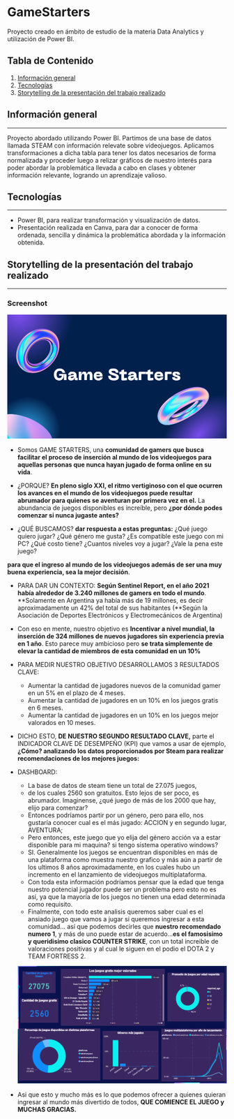 # GameStarters
Proyecto creado en ámbito de estudio de la materia Data Analytics y utilización de Power BI.

## Tabla de Contenido
1. [Información general](#general-info)
2. [Tecnologías](#technologies)
3. [Storytelling de la presentación del trabajo realizado](#subject)

## Información general
***
Proyecto abordado utilizando Power BI. 
Partimos de una base de datos llamada STEAM con información relevate sobre videojuegos. Aplicamos transformaciones a dicha tabla para tener los datos necesarios de forma normalizada y proceder luego a relizar gráficos de nuestro interés para poder abordar la problemática llevada a cabo en clases y obtener información relevante, logrando un aprendizaje valioso. 

## Tecnologías
***
- Power BI, para realizar transformación y visualización de datos. 
- Presentación realizada en Canva, para dar a conocer de forma ordenada, sencilla y dinámica la problemática abordada y la información obtenida.

## Storytelling de la presentación del trabajo realizado
***
### Screenshot
![presentación](./img/carátula.png)

- Somos GAME STARTERS, una **comunidad de gamers que busca facilitar el proceso de inserción al mundo de los videojuegos para aquellas personas que nunca hayan jugado de forma online en su vida**.

- ¿PORQUE? **En pleno siglo XXI, el ritmo vertiginoso con el que ocurren los avances en el mundo de los videojuegos puede resultar abrumador para quienes se aventuran por primera vez en el.** La abundancia de juegos disponibles es increíble, pero **¿por dónde podes comenzar si nunca jugaste antes?**

- ¿QUÉ BUSCAMOS? **dar respuesta a estas preguntas:**
    ¿Qué juego quiero jugar?
    ¿Qué género me gusta?
    ¿Es compatible este juego con mi PC?
    ¿Qué costo tiene?
    ¿Cuantos niveles voy a jugar?
    ¿Vale la pena este juego?

**para que el ingreso al mundo de los videojuegos además de ser una muy buena experiencia, sea la mejor decisión**.
    
- PARA DAR UN CONTEXTO: **Según Sentinel Report, en el año 2021 había alrededor de 3.240 millones de gamers en todo el mundo**. **Solamente en Argentina ya había más de 19 millones, es decir aproximadamente un 42% del total de sus habitantes (**Según la Asociación de Deportes Electrónicos y Electromecánicos de Argentina)

- Con eso en mente, nuestro objetivo es **Incentivar a nivel mundial, la inserción de 324 millones de nuevos jugadores sin experiencia previa en 1 año**. Esto parece muy ambicioso pero **se trata simplemente de elevar la cantidad de miembros de esta comunidad en un 10%**
    
- PARA MEDIR NUESTRO OBJETIVO DESARROLLAMOS 3 RESULTADOS CLAVE:
    - Aumentar la cantidad de jugadores nuevos de la comunidad gamer en un 5% en el plazo de 4 meses.
    - Aumentar la cantidad de jugadores en un 10% en los juegos gratis en 6 meses.
    - Aumentar la cantidad de jugadores en un 10% en los juegos mejor valorados en 10 meses.
    
- DICHO ESTO,  **DE NUESTRO SEGUNDO RESULTADO CLAVE,** parte el INDICADOR CLAVE DE DESEMPEÑO (KPI) que vamos a usar de ejemplo, **¿Cómo? analizando los datos proporcionados por Steam para realizar recomendaciones de los mejores juegos:**

- DASHBOARD:
    - La base de datos de steam tiene un total de 27.075 juegos,
    - de los cuales 2560 son gratuitos. Esto lejos de ser poco, es abrumador. Imaginense, ¿qué juego de más de los 2000 que hay, elijo para comenzar? 
    - Entonces podríamos partir por un género, pero para ello, nos gustaría conocer cual es el más jugado: ACCION y en segundo lugar, AVENTURA; 
    - Pero entonces, este juego que yo elija del género acción va a estar disponible para mi maquina? si tengo sistema operativo windows?
    - SI. Generalmente los juegos se encuentran disponibles en más de una plataforma como muestra nuestro grafico y más aún a partir de los ultimos 8 años aproximadamente, en los cuales hubo un incremento en el lanzamiento de videojuegos multiplataforma. 
    - Con toda esta información podríamos pensar que la edad que tenga nuestro potencial jugador puede ser un problema pero esto no es así, ya que la mayoría de los juegos no tienen una edad determinada como requisito. 
    - Finalmente, con todo este analisis queremos saber cual es el ansiado juego que vamos a jugar si queremos ingresar a esta comunidad... así que podemos decirles que **nuestro recomendado numero 1**, y más de uno puede estar de acuerdo...**es el famosisimo y queridisimo clasico COUNTER STRIKE**, con un total increible de valoraciones positivas y al cual le siguen en el podio el DOTA 2 y TEAM FORTRESS 2.

    ![Dashboard](./img/dashboardGS.png)

- Asi que esto y mucho más es lo que podemos ofrecer a quienes quieran ingresar al mundo más divertido de todos, **QUE COMIENCE EL JUEGO y MUCHAS GRACIAS.**
